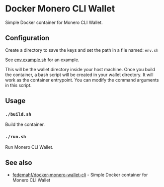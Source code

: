 # Docker Monero CLI Wallet

Simple Docker container for Monero CLI Wallet.

## Configuration

Create a directory to save the keys and set the path in a file named: `env.sh`

See [env.example.sh](env.example.sh) for an example.

This will be the wallet directory inside your host machine. Once you build the container, a bash script will be created in your wallet directory. It will work as the container entrypoint. You can modify the command arguments in this script.

## Usage

### `./build.sh`

Build the container.

### `./run.sh`

Run Monero CLI Wallet.

## See also
- [fedemahf/docker-monero-wallet-cli](https://github.com/fedemahf/docker-monero-wallet-cli) - Simple Docker container for Monero CLI Wallet
